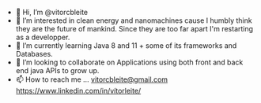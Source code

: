 - 👋 Hi, I’m @vitorcbleite
- 👀 I’m interested in clean energy and nanomachines cause I humbly think they are the future of mankind. Since they are too far apart I'm restarting as a developper.
- 🌱 I’m currently learning Java 8 and 11 + some of its frameworks and Databases.
- 💞️ I’m looking to collaborate on Applications using both front and back end java APIs to grow up.
- 📫 How to reach me ... vitorcbleite@gmail.com 
https://www.linkedin.com/in/vítorleite/

<!---
vitorcbleite/vitorcbleite is a ✨ special ✨ repository because its `README.md` (this file) appears on your GitHub profile.
You can click the Preview link to take a look at your changes.
--->
